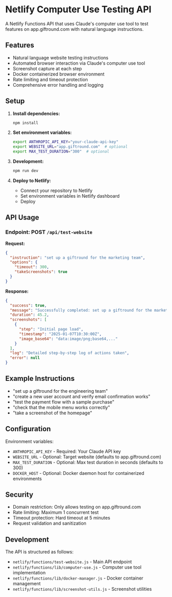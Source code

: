 # Netlify Computer Use Testing API

A Netlify Functions API that uses Claude's computer use tool to test features on app.giftround.com with natural language instructions.

## Features

- Natural language website testing instructions
- Automated browser interaction via Claude's computer use tool
- Screenshot capture at each step
- Docker containerized browser environment
- Rate limiting and timeout protection
- Comprehensive error handling and logging

## Setup

1. **Install dependencies:**
   ```bash
   npm install
   ```

2. **Set environment variables:**
   ```bash
   export ANTHROPIC_API_KEY="your-claude-api-key"
   export WEBSITE_URL="app.giftround.com"  # optional
   export MAX_TEST_DURATION="300"  # optional
   ```

3. **Development:**
   ```bash
   npm run dev
   ```

4. **Deploy to Netlify:**
   - Connect your repository to Netlify
   - Set environment variables in Netlify dashboard
   - Deploy

## API Usage

### Endpoint: POST `/api/test-website`

**Request:**
```json
{
  "instruction": "set up a giftround for the marketing team",
  "options": {
    "timeout": 300,
    "takeScreenshots": true
  }
}
```

**Response:**
```json
{
  "success": true,
  "message": "Successfully completed: set up a giftround for the marketing team",
  "duration": 45.2,
  "screenshots": [
    {
      "step": "Initial page load",
      "timestamp": "2025-01-07T10:30:00Z",
      "image_base64": "data:image/png;base64,..."
    }
  ],
  "log": "Detailed step-by-step log of actions taken",
  "error": null
}
```

## Example Instructions

- "set up a giftround for the engineering team"
- "create a new user account and verify email confirmation works"
- "test the payment flow with a sample purchase"
- "check that the mobile menu works correctly"
- "take a screenshot of the homepage"

## Configuration

Environment variables:
- `ANTHROPIC_API_KEY` - Required: Your Claude API key
- `WEBSITE_URL` - Optional: Target website (defaults to app.giftround.com)
- `MAX_TEST_DURATION` - Optional: Max test duration in seconds (defaults to 300)
- `DOCKER_HOST` - Optional: Docker daemon host for containerized environments

## Security

- Domain restriction: Only allows testing on app.giftround.com
- Rate limiting: Maximum 1 concurrent test
- Timeout protection: Hard timeout at 5 minutes
- Request validation and sanitization

## Development

The API is structured as follows:
- `netlify/functions/test-website.js` - Main API endpoint
- `netlify/functions/lib/computer-use.js` - Computer use tool implementation
- `netlify/functions/lib/docker-manager.js` - Docker container management
- `netlify/functions/lib/screenshot-utils.js` - Screenshot utilities